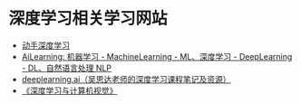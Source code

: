 # 深度学习相关学习网站
* [动手深度学习](https://github.com/d2l-ai/d2l-zh)
* [AiLearning: 机器学习 - MachineLearning - ML、深度学习 - DeepLearning - DL、自然语言处理 NLP](https://github.com/apachecn/AiLearning)
* [deeplearning.ai（吴恩达老师的深度学习课程笔记及资源）](https://github.com/fengdu78/deeplearning_ai_books)
* [《深度学习与计算机视觉》](https://github.com/frombeijingwithlove/dlcv_for_beginners)
